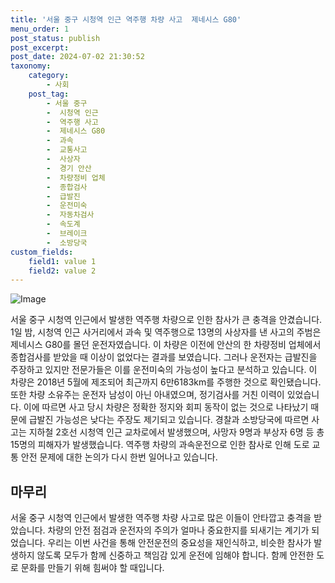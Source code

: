 ```yaml
---
title: '서울 중구 시청역 인근 역주행 차량 사고  제네시스 G80'
menu_order: 1
post_status: publish
post_excerpt: 
post_date: 2024-07-02 21:30:52
taxonomy:
    category:
        - 사회
    post_tag:
        - 서울 중구
        -  시청역 인근
        -  역주행 사고
        -  제네시스 G80
        -  과속
        -  교통사고
        -  사상자
        -  경기 안산
        -  차량정비 업체
        -  종합검사
        -  급발진
        -  운전미숙
        -  자동차검사
        -  속도계
        -  브레이크
        -  소방당국
custom_fields:
    field1: value 1
    field2: value 2
---
```


![Image](https://imgnews.pstatic.net/image/020/2024/07/02/0003573953_001_20240702113210285.jpg?type=w647)

서울 중구 시청역 인근에서 발생한 역주행 차량으로 인한 참사가 큰 충격을 안겼습니다. 1일 밤, 시청역 인근 사거리에서 과속 및 역주행으로 13명의 사상자를 낸 사고의 주범은 제네시스 G80를 몰던 운전자였습니다. 이 차량은 이전에 안산의 한 차량정비 업체에서 종합검사를 받았을 때 이상이 없었다는 결과를 보였습니다. 그러나 운전자는 급발진을 주장하고 있지만 전문가들은 이를 운전미숙의 가능성이 높다고 분석하고 있습니다.
이 차량은 2018년 5월에 제조되어 최근까지 6만6183km를 주행한 것으로 확인됐습니다. 또한 차량 소유주는 운전자 남성이 아닌 아내였으며, 정기검사를 거친 이력이 있었습니다. 이에 따르면 사고 당시 차량은 정확한 정지와 회피 동작이 없는 것으로 나타났기 때문에 급발진 가능성은 낮다는 주장도 제기되고 있습니다.
경찰과 소방당국에 따르면 사고는 지하철 2호선 시청역 인근 교차로에서 발생했으며, 사망자 9명과 부상자 6명 등 총 15명의 피해자가 발생했습니다. 역주행 차량의 과속운전으로 인한 참사로 인해 도로 교통 안전 문제에 대한 논의가 다시 한번 일어나고 있습니다.
## 마무리
서울 중구 시청역 인근에서 발생한 역주행 차량 사고로 많은 이들이 안타깝고 충격을 받았습니다. 차량의 안전 점검과 운전자의 주의가 얼마나 중요한지를 되새기는 계기가 되었습니다. 우리는 이번 사건을 통해 안전운전의 중요성을 재인식하고, 비슷한 참사가 발생하지 않도록 모두가 함께 신중하고 책임감 있게 운전에 임해야 합니다. 함께 안전한 도로 문화를 만들기 위해 힘써야 할 때입니다.
